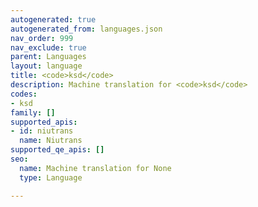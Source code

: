 ```yaml
---
autogenerated: true
autogenerated_from: languages.json
nav_order: 999
nav_exclude: true
parent: Languages
layout: language
title: <code>ksd</code>
description: Machine translation for <code>ksd</code>
codes:
- ksd
family: []
supported_apis:
- id: niutrans
  name: Niutrans
supported_qe_apis: []
seo:
  name: Machine translation for None
  type: Language

---
```


